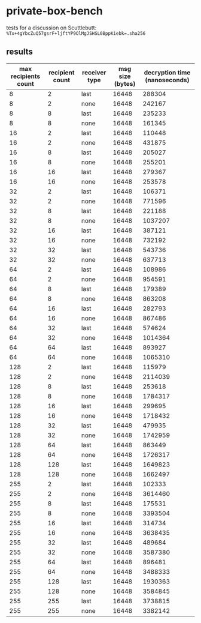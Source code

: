 # private-box-bench

tests for a discussion on Scuttlebutt: `%Tx+4gYbcZuQ57gsrF+ljftYP9OlMgJSHSL0BppKiebk=.sha256`

## results

| max recipients count | recipient count | receiver type | msg size (bytes) | decryption time (nanoseconds) |
|---|---|---|---|---|
| 8 | 2 | last | 16448 | 288304 |
| 8 | 2 | none | 16448 | 242167 |
| 8 | 8 | last | 16448 | 235233 |
| 8 | 8 | none | 16448 | 161345 |
| 16 | 2 | last | 16448 | 110448 |
| 16 | 2 | none | 16448 | 431875 |
| 16 | 8 | last | 16448 | 205027 |
| 16 | 8 | none | 16448 | 255201 |
| 16 | 16 | last | 16448 | 279367 |
| 16 | 16 | none | 16448 | 253578 |
| 32 | 2 | last | 16448 | 106371 |
| 32 | 2 | none | 16448 | 771596 |
| 32 | 8 | last | 16448 | 221188 |
| 32 | 8 | none | 16448 | 1037207 |
| 32 | 16 | last | 16448 | 387121 |
| 32 | 16 | none | 16448 | 732192 |
| 32 | 32 | last | 16448 | 543736 |
| 32 | 32 | none | 16448 | 637713 |
| 64 | 2 | last | 16448 | 108986 |
| 64 | 2 | none | 16448 | 954591 |
| 64 | 8 | last | 16448 | 179389 |
| 64 | 8 | none | 16448 | 863208 |
| 64 | 16 | last | 16448 | 282793 |
| 64 | 16 | none | 16448 | 867486 |
| 64 | 32 | last | 16448 | 574624 |
| 64 | 32 | none | 16448 | 1014364 |
| 64 | 64 | last | 16448 | 893927 |
| 64 | 64 | none | 16448 | 1065310 |
| 128 | 2 | last | 16448 | 115979 |
| 128 | 2 | none | 16448 | 2114039 |
| 128 | 8 | last | 16448 | 253618 |
| 128 | 8 | none | 16448 | 1784317 |
| 128 | 16 | last | 16448 | 299695 |
| 128 | 16 | none | 16448 | 1718432 |
| 128 | 32 | last | 16448 | 479935 |
| 128 | 32 | none | 16448 | 1742959 |
| 128 | 64 | last | 16448 | 863449 |
| 128 | 64 | none | 16448 | 1726317 |
| 128 | 128 | last | 16448 | 1649823 |
| 128 | 128 | none | 16448 | 1662497 |
| 255 | 2 | last | 16448 | 102333 |
| 255 | 2 | none | 16448 | 3614460 |
| 255 | 8 | last | 16448 | 175531 |
| 255 | 8 | none | 16448 | 3393504 |
| 255 | 16 | last | 16448 | 314734 |
| 255 | 16 | none | 16448 | 3638435 |
| 255 | 32 | last | 16448 | 489684 |
| 255 | 32 | none | 16448 | 3587380 |
| 255 | 64 | last | 16448 | 896481 |
| 255 | 64 | none | 16448 | 3488333 |
| 255 | 128 | last | 16448 | 1930363 |
| 255 | 128 | none | 16448 | 3584845 |
| 255 | 255 | last | 16448 | 3738815 |
| 255 | 255 | none | 16448 | 3382142 |

